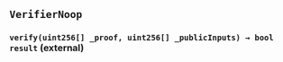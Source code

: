 ## `VerifierNoop`






### `verify(uint256[] _proof, uint256[] _publicInputs) → bool result` (external)






